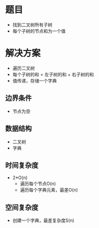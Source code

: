# 题目
- 找到二叉树所有子树
- 每个子树的节点和为一个值

# 解决方案
- 遍历二叉树
- 每个子树的和 = 左子树的和 + 右子树的和
- 值传递，存储一个字典

## 边界条件
- 节点为空

## 数据结构
- 二叉树
- 字典

## 时间复杂度
- 2*O(n)
    - 遍历每个节点O(n)
    - 遍历每个字典元素，最差O(n)
## 空间复杂度
- 创建一个字典，最差复杂度S(n)